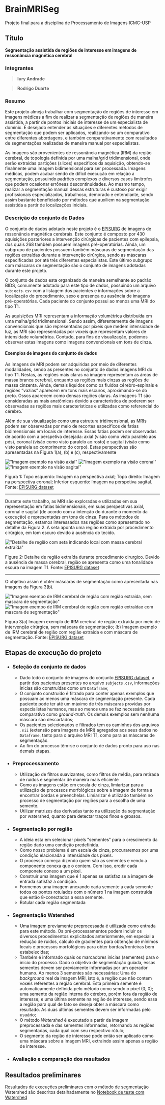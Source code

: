 # BrainMRISeg
Projeto final para a disciplina de Processamento de Imagens ICMC-USP

## Título
**Segmentação assistida de regiões de interesse em imagens de ressonância magnética cerebral**

### Integrantes
>**Iury Andrade** 

>**Rodrigo Duarte**


### Resumo
Este projeto almeja trabalhar com segmentação de regiões de interesse em imagens médicas a fim de realizar a segmentação de regiões de maneira assistida, a partir de pontos iniciais de interesse de um especialista de domínio. É desejado entender as situações e diferentes métodos de segmentação que podem ser aplicados, realizando-se um comparativo entre diferentes abordagens, e também comparativamente com resultados de segmentações realizadas de maneira manual por especialistas.

As imagens são provenientes de ressonância magnética (IRM) da região cerebral, de topologia definida por uma malha/grid tridimensional, onde serão extraídas partições (slices) específicos da aquisição, obtendo-se finalmente uma imagem bidimensional para ser processada. Imagens médicas, podem acabar sendo de difícil execução em relação a segmentação, possuindo padrões complexos e diversos casos limítrofes que podem ocasionar errôneas descontinuidades. Ao mesmo tempo, realizar a segmentação manual dessas estruturas é custoso por exigir profissionais especializados, trabalhoso, demorado e entendiante, sendo assim bastante beneficiado por métodos que auxiliem na segmentação assistida a partir de localizações iniciais. 

### Descrição do conjunto de Dados
O conjunto de dados adotado neste projeto é o [EPISURG](https://rdr.ucl.ac.uk/articles/dataset/EPISURG_a_dataset_of_postoperative_magnetic_resonance_images_MRI_for_quantitative_analysis_of_resection_neurosurgery_for_refractory_epilepsy/9996158/1) de imagens de ressonância magnética cerebrais. Este conjunto é composto por 430 aquisições posteriores a intervenção cirúrgicas de pacientes com epilepsia, dos quais 268 também possuem imagens pré-operatórias. Ainda, um subgrupo de pacientes possuem também máscaras de segmentação das regiões extraídas durante a intervenção cirúrgica, sendo as máscaras especificadas por até três diferentes especialistas. Este último subgrupo com máscaras de segmentação são o conjunto de imagens adotadas durante este projeto.

O conjunto de dados esta organizado de maneira semelhante ao padrão BIDS, comumente adotado para este tipo de dados, possuindo um arquivo `subjects.csv` com a listagem dos pacientes e informações sobre a localização do procedimento, sexo e presença ou ausência de imagens pré-operatórias. Cada paciente do conjunto possui ao menos uma MRI do tipo T1. 

As aquisições MRI representam a informação volumétrica distribuída em uma malha/grid tridimensional. Sendo assim, diferentemente de imagens convencionais que são representadas por pixeis que medem intensidade de luz, as MRI são representadas por voxeis que representam valores de intensidade volumétrica. Contudo, para fins de visualização, podemos observar estas imagens como imagens convencionais em tons de cinza.

#### Exemplos de imagens do conjunto de dados
As imagens de MRI podem ser adquiridas por meio de diferentes modalidades, sendo as presentes no conjunto de dados imagens MRI do tipo T1. Nestas, as regiões mais claras na imagem representam as áreas de massa branca cerebral, enquanto as regiões mais cinzas as regiões de massa cinzenta. Ainda, demais líquidos como os fluidos cérebro-espinais e regiões “vazias” aparecem em tons mais escuros, aproximando-se do preto. Ossos aparecem como densas regiões claras. As imagens T1 são consideradas as mais anatômicas devido a característica de poderem ser observadas as regiões mais características e utilizadas como referencial do cérebro. 

Além de sua visualização como uma estrutura tridimensional, as MRIs podem ser observadas por meio de recortes específicos de fatias bidimensionais em locais de interesse. Essas fatias podem ser observadas de acordo com a perspetiva desejada: axial (visão como visto paralelo aos pés), coronal (visão como visto paralelo ao rosto) e sagital (visão como visto paralela ao comprimento do corpo). Estas perspectivas são apresentadas na Figura 1(a), (b) e (c), respectivamente 



!["Imagem exemplo na visão axial"](imgs/axial.png "Figura 1a: Imagem na perspectiva axial") 
!["Imagem exemplo na visão coronal"](imgs/coronal.png "Figura 1a: Imagem na perspectiva coronal")
!["Imagem exemplo na visão sagital"](imgs/sagital.png "Figura 1a: Imagem na perspectiva sagital")

Figura 1: Topo esquerdo: Imagem na perspectiva axial; Topo direito: Imagem na perspectiva coronal; Inferior esquerdo: Imagem na perspetiva sagital. Fonte: [EPISURG dataset](https://rdr.ucl.ac.uk/articles/dataset/EPISURG_a_dataset_of_postoperative_magnetic_resonance_images_MRI_for_quantitative_analysis_of_resection_neurosurgery_for_refractory_epilepsy/9996158/1)



------
Durante este trabalho, as MRI são exploradas e utilizadas em sua representação em fatias bidimensionais, em suas perspectivas axial, coronal e sagital (de acordo com a intenção do durante o momento da execução) e representadas em tons de cinza.
Para os métodos de segmentação, estamos interessados nas regiões como apresentado no detalhe da Figura 2. A seta aponta uma região extraída por procedimento cirúrgico, em tom escuro devido à ausência do tecido.

!["Detalhe de região com seta indicando local com massa cerebral extraída"](imgs/reg_mark.png "Detalhe de região com seta indicando local com massa cerebral extraída") 

Figure 2: Detalhe de região extraída durante procedimento cirurgico. Devido a ausência de massa cerebral, região se apresenta como uma tonalidade escura na imagem T1. Fonte: [EPISURG dataset](https://rdr.ucl.ac.uk/articles/dataset/EPISURG_a_dataset_of_postoperative_magnetic_resonance_images_MRI_for_quantitative_analysis_of_resection_neurosurgery_for_refractory_epilepsy/9996158/1)


------
O objetivo assim é obter máscaras de segmentação como apresentada nas imagens da Figura 3(b). 

!["Imagem exempo de IRM cerebral de região com região extraída, sem mascara de segmentação"](imgs/ImgSemMascara.png "Imagem exempo de IRM cerebral de região com região extraída, sem mascara de segmentação") 
!["Imagem exempo de IRM cerebral de região com região extraídae com mascara de segmentação"](imgs/ImgComMascara.png "Imagem exempo de IRM cerebral de região com região extraídae com mascara de segmentação")

Figura 3(a) Imagem exemplo de IRM cerebral de região extraída por meio de intervenção cirúrgica, sem máscara de segmentação; (b) Imagem exemplo de IRM cerebral de região com região extraída e com máscara de segmentação. Fonte: [EPISURG dataset](https://rdr.ucl.ac.uk/articles/dataset/EPISURG_a_dataset_of_postoperative_magnetic_resonance_images_MRI_for_quantitative_analysis_of_resection_neurosurgery_for_refractory_epilepsy/9996158/1)

## Etapas de execução do projeto
- ### Seleção do conjunto de dados
    - Dado todo o conjunto de imagens do conjunto [EPISURG dataset](https://rdr.ucl.ac.uk/articles/dataset/EPISURG_a_dataset_of_postoperative_magnetic_resonance_images_MRI_for_quantitative_analysis_of_resection_neurosurgery_for_refractory_epilepsy/9996158/1), a partir dos pacientes presentes no arquivo `subjects.csv`, informações inicias são construídas como um `Dataframe`;
    - O conjunto construído é filtrado para conter apenas exemplos que possuam ao menos uma máscara de segmentação presente. Cada paciente pode ter até um máximo de três máscaras providas por especialistas humanos, mas ao menos uma se faz necessária para comparativo como _ground-truth_. Os demais exemplos sem nenhuma máscara são descartados;
    - Os pacientes selecionados e filtrados tem os caminhos dos arquivos `.nii` (extensão para imagens de MRI) agregados aos seus dados no `Dataframe`, tanto para o arquivo MRI T1, como para as máscaras de segmentação.
    - Ao fim do processo têm-se o conjunto de dados pronto para uso nas demais etapas.
- ### Preprocessamento
    - Utilização de filtros suavizantes, como filtros de média, para retirada de ruídos e segmentar de maneira mais eficiente
    - Como as imagens estão em escala de cinza, limiarizar para a utilização de processos morfológicos sobre a imagem de forma a encontrar bordas e preenchelas. Limiarizar é utilizado também no processo de segmentação por regiões para a escolha de uma semente.
    - Utilizar matrizes das derivadas tanto na utilização da segmentação por watershed, quanto para detectar traços finos e grossos.
- ### Segmentação por região
    - A ideia esta em selecionar pixels "sementes" para o crescimento da região dado uma condição predefinida.
    - Como nosso problema é em escala de cinza, procuraremos por uma condição elacionada a intensidade dos pixels.
    - O processo começa dizendo quem são as sementes e vendo a componente conexa que o contem. Com isso, erodir cada componete conexo a um pixel.
    - Construir uma imagem que é 1 apenas se satisfaz se a imagem de entrada satisfaz a condição.
    - Formemos uma imagem anexando cada semente a cada semente todos os pontos rotulados com o número 1 na imagem construida que estão 8-conectados a essa semente.
    - Rotular cada região segmentada
- ### Segmentação Watershed
    - Uma imagem previamente preprocessada é utilizada como entrada para este método. Os pré-processamentos podem incluir os diversos procedimentos explicitados anteriormente, em especial a redução de ruídos, cálculo de gradientes para obtenção de mínimos locais e processos morfológicos para obter bordas/fronteiras bem estabelecidas;
    - Também é informado quais os marcadores inicias (sementes) para o início do processo. Dado o objetivo de segmentação guiada, essas sementes devem ser previamente informadas por um operador humano. Ao menos 3 sementes são necessárias: Uma do _background_ real da imagem MRI, isto é, a região que não contem voxeis referentes a região cerebral. Esta primeira semente é automaticamente definida pelo método como sendo o pixel (0, 0); uma semente da região interna do cérebro, porém fora da região de interesse; e uma última semente na região de interesse, sendo essa a região para qual de fato se deseja obter a máscara como resultado. As duas últimas sementes devem ser informadas pelo usuário;
    - O método _Watershed_ é executado a partir da imagem preprocessada e das sementes informadas, retornando as regiões segmentadas, cada qual com seu respectivo rótulo;
    - O segmento da região de interesse pode então ser aplicado como uma máscara sobre a imagem MRI, extraindo assim apenas a região de interesse.
- ### Avaliação e comparação dos resultados

## Resultados preliminares
Resultados de execuções preliminares com o método de segmentação Watershed são descritos detalhadamente no [Notebook de teste com Watershed](notebooks/%5BRelatorio%20parcial%5D%20Testes%20watershed.ipynb)

